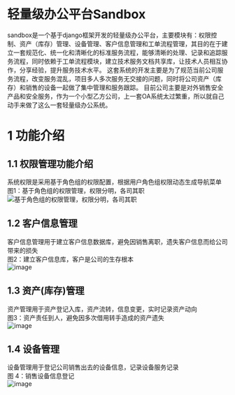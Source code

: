 # 轻量级办公平台Sandbox

sandbox是一个基于django框架开发的轻量级办公平台，主要模块有：权限控制、资产（库存）管理、设备管理、客户信息管理和工单流程管理，其目的在于建立一套规范化、统一化和清晰化的标准服务流程，能够清晰的处理、记录和追踪服务流程，同时依赖于工单流程模块，建立技术服务文档共享库，让技术人员相互协作，分享经验，提升服务技术水平。
这套系统的开发主要是为了规范当前公司服务流程，改变服务混乱，项目多人多次服务无交接的问题，同时将公司资产（库存）和销售的设备一起做了集中管理和服务跟踪。
目前公司主要是对外销售安全产品和安全服务，作为一个小型乙方公司，上一套OA系统太过繁重，所以就自己动手来做了这么一套轻量级办公系统。
# 1 功能介绍
## 1.1 权限管理功能介绍
系统权限是采用基于角色组的权限配置，根据用户角色组权限动态生成导航菜单<br>
图1：基于角色组的权限管理，权限分明，各司其职<br>
![基于角色组的权限管理，权限分明，各司其职](https://github.com/RobbieHan/gistandard/blob/407d849d10f56e6d0a710449443bf98efd5dcaf7/media/sandbox-image/001.jpg)
## 1.2 客户信息管理
客户信息管理用于建立客户信息数据库，避免因销售离职，遗失客户信息而给公司带来的损失<br>
图2：建立客户信息库，客户是公司的生存根本<br>
![image](https://github.com/RobbieHan/gistandard/blob/a21aa36901cc4858c7a4a420e84d6d55ac202814/media/sandbox-image/002.jpg)
## 1.3 资产(库存)管理
资产管理用于资产登记入库，资产流转，信息变更，实时记录资产动向<br>
图3：资产责任到人，避免因多次借用转手造成的资产遗失<br>
![image](https://github.com/RobbieHan/gistandard/blob/a21aa36901cc4858c7a4a420e84d6d55ac202814/media/sandbox-image/003.jpg)
## 1.4 设备管理
设备管理用于登记公司销售出去的设备信息，记录设备服务记录<br>
图 4：销售设备信息登记<br>
![image](https://github.com/RobbieHan/gistandard/blob/a21aa36901cc4858c7a4a420e84d6d55ac202814/media/sandbox-image/004-1.jpg)